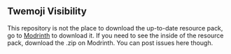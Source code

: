 **Twemoji Visibility**
-
This repository is not the place to download the up-to-date resource pack, go to [Modrinth](https://modrinth.com/resourcepack/twemoji-visibility) to download it. If you need to see the inside of the resource pack, download the .zip on Modrinth. You can post issues here though.
